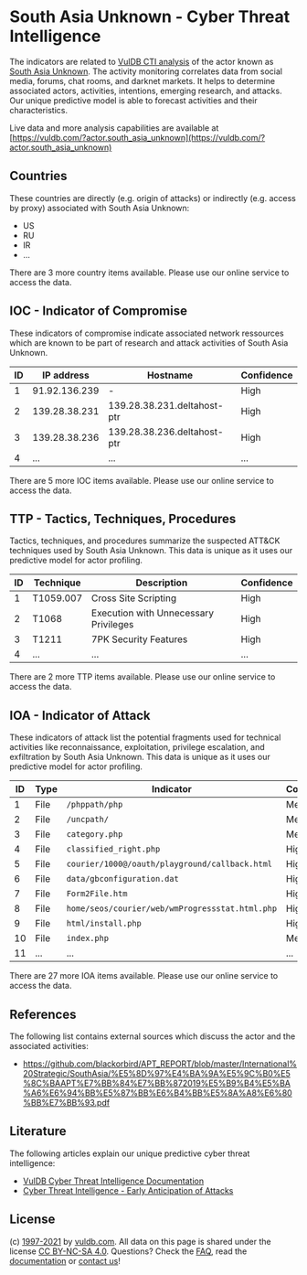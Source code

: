 # South Asia Unknown - Cyber Threat Intelligence

The indicators are related to [VulDB CTI analysis](https://vuldb.com/?doc.cti) of the actor known as [South Asia Unknown](https://vuldb.com/?actor.south_asia_unknown). The activity monitoring correlates data from social media, forums, chat rooms, and darknet markets. It helps to determine associated actors, activities, intentions, emerging research, and attacks. Our unique predictive model is able to forecast activities and their characteristics.

Live data and more analysis capabilities are available at [https://vuldb.com/?actor.south_asia_unknown](https://vuldb.com/?actor.south_asia_unknown)

## Countries

These countries are directly (e.g. origin of attacks) or indirectly (e.g. access by proxy) associated with South Asia Unknown:

* US
* RU
* IR
* ...

There are 3 more country items available. Please use our online service to access the data.

## IOC - Indicator of Compromise

These indicators of compromise indicate associated network ressources which are known to be part of research and attack activities of South Asia Unknown.

ID | IP address | Hostname | Confidence
-- | ---------- | -------- | ----------
1 | 91.92.136.239 | - | High
2 | 139.28.38.231 | 139.28.38.231.deltahost-ptr | High
3 | 139.28.38.236 | 139.28.38.236.deltahost-ptr | High
4 | ... | ... | ...

There are 5 more IOC items available. Please use our online service to access the data.

## TTP - Tactics, Techniques, Procedures

Tactics, techniques, and procedures summarize the suspected ATT&CK techniques used by South Asia Unknown. This data is unique as it uses our predictive model for actor profiling.

ID | Technique | Description | Confidence
-- | --------- | ----------- | ----------
1 | T1059.007 | Cross Site Scripting | High
2 | T1068 | Execution with Unnecessary Privileges | High
3 | T1211 | 7PK Security Features | High
4 | ... | ... | ...

There are 2 more TTP items available. Please use our online service to access the data.

## IOA - Indicator of Attack

These indicators of attack list the potential fragments used for technical activities like reconnaissance, exploitation, privilege escalation, and exfiltration by South Asia Unknown. This data is unique as it uses our predictive model for actor profiling.

ID | Type | Indicator | Confidence
-- | ---- | --------- | ----------
1 | File | `/phppath/php` | Medium
2 | File | `/uncpath/` | Medium
3 | File | `category.php` | Medium
4 | File | `classified_right.php` | High
5 | File | `courier/1000@/oauth/playground/callback.html` | High
6 | File | `data/gbconfiguration.dat` | High
7 | File | `Form2File.htm` | High
8 | File | `home/seos/courier/web/wmProgressstat.html.php` | High
9 | File | `html/install.php` | High
10 | File | `index.php` | Medium
11 | ... | ... | ...

There are 27 more IOA items available. Please use our online service to access the data.

## References

The following list contains external sources which discuss the actor and the associated activities:

* https://github.com/blackorbird/APT_REPORT/blob/master/International%20Strategic/SouthAsia/%E5%8D%97%E4%BA%9A%E5%9C%B0%E5%8C%BAAPT%E7%BB%84%E7%BB%872019%E5%B9%B4%E5%BA%A6%E6%94%BB%E5%87%BB%E6%B4%BB%E5%8A%A8%E6%80%BB%E7%BB%93.pdf

## Literature

The following articles explain our unique predictive cyber threat intelligence:

* [VulDB Cyber Threat Intelligence Documentation](https://vuldb.com/?doc.cti)
* [Cyber Threat Intelligence - Early Anticipation of Attacks](https://www.scip.ch/en/?labs.20201022)

## License

(c) [1997-2021](https://vuldb.com/?doc.changelog) by [vuldb.com](https://vuldb.com/?doc.about). All data on this page is shared under the license [CC BY-NC-SA 4.0](https://creativecommons.org/licenses/by-nc-sa/4.0/). Questions? Check the [FAQ](https://vuldb.com/?doc.faq), read the [documentation](https://vuldb.com/?doc) or [contact us](https://vuldb.com/?contact)!
